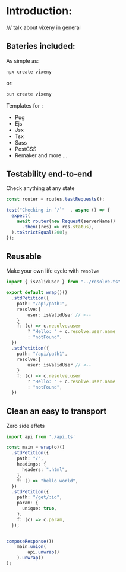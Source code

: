 <head>
    <link rel="stylesheet" href="/css/prism.css">
    <link rel="stylesheet" href="/css/main.css">
    <script src="/mjs/docs.mjs" type="module"></script>
</head>

# Introduction: 

/// talk about vixeny in general

## Bateries included:

As simple as:
```bash
npx create-vixeny
```
or:
```bash
bun create vixeny
```
Templates for :
- Pug
- Ejs
- Jsx
- Tsx
- Sass
- PostCSS
- Remaker
 and more ...


## Testability end-to-end 

Check anything at any state

```ts
const router = routes.testRequests();

test("Checking in `/`"  , async () => {
  expect(
    await router(new Request(serverName))
      .then((res) => res.status),
  ).toStrictEqual(200);
});

```
## Reusable

Make your own life cycle with `resolve`

```ts
import { isValidUser } from "../resolve.ts"

export default wrap()()
  .stdPetition({
    path: "/api/path1",
    resolve:{
        user: isValidUser // <--
    }
    f: (c) => c.resolve.user 
        ? "Hello: " + c.resolve.user.name
        : "notFound",
  })
  .stdPetition({
    path: "/api/path1",
    resolve:{
        user: isValidUser // <--
    }
    f: (c) => c.resolve.user 
        ? "Hello: " + c.resolve.user.name
        : "notFound",
  })

```

## Clean an easy to transport

Zero side effets

```ts
import api from './api.ts'

const main = wrap(o)()
  .stdPetition({
    path: "/",
    headings: {
      headers: ".html",
    },
    f: () => "hello world",
  })
  .stdPetition({
    path: "/get/:id",
    param: {
      unique: true,
    },
    f: (c) => c.param,
  });


composeResponse()(
    main.union(
        api.unwrap()
    ).unwrap()
);
```
